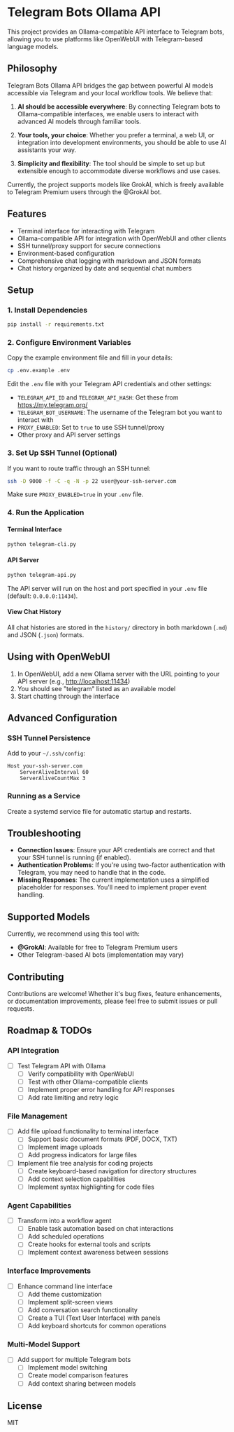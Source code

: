 # Telegram Bots Ollama API

This project provides an Ollama-compatible API interface to Telegram bots, allowing you to use platforms like OpenWebUI with Telegram-based language models.

## Philosophy

Telegram Bots Ollama API bridges the gap between powerful AI models accessible via Telegram and your local workflow tools. We believe that:

1. **AI should be accessible everywhere**: By connecting Telegram bots to Ollama-compatible interfaces, we enable users to interact with advanced AI models through familiar tools.

2. **Your tools, your choice**: Whether you prefer a terminal, a web UI, or integration into development environments, you should be able to use AI assistants your way.

3. **Simplicity and flexibility**: The tool should be simple to set up but extensible enough to accommodate diverse workflows and use cases.

Currently, the project supports models like GrokAI, which is freely available to Telegram Premium users through the @GrokAI bot.

## Features

- Terminal interface for interacting with Telegram
- Ollama-compatible API for integration with OpenWebUI and other clients
- SSH tunnel/proxy support for secure connections
- Environment-based configuration
- Comprehensive chat logging with markdown and JSON formats
- Chat history organized by date and sequential chat numbers

## Setup

### 1. Install Dependencies

```bash
pip install -r requirements.txt
```

### 2. Configure Environment Variables

Copy the example environment file and fill in your details:

```bash
cp .env.example .env
```

Edit the `.env` file with your Telegram API credentials and other settings:

- `TELEGRAM_API_ID` and `TELEGRAM_API_HASH`: Get these from <https://my.telegram.org/>
- `TELEGRAM_BOT_USERNAME`: The username of the Telegram bot you want to interact with
- `PROXY_ENABLED`: Set to `true` to use SSH tunnel/proxy
- Other proxy and API server settings

### 3. Set Up SSH Tunnel (Optional)

If you want to route traffic through an SSH tunnel:

```bash
ssh -D 9000 -f -C -q -N -p 22 user@your-ssh-server.com
```

Make sure `PROXY_ENABLED=true` in your `.env` file.

### 4. Run the Application

#### Terminal Interface

```bash
python telegram-cli.py
```

#### API Server

```bash
python telegram-api.py
```

The API server will run on the host and port specified in your `.env` file (default: `0.0.0.0:11434`).

#### View Chat History

All chat histories are stored in the `history/` directory in both markdown (`.md`) and JSON (`.json`) formats.

## Using with OpenWebUI

1. In OpenWebUI, add a new Ollama server with the URL pointing to your API server (e.g., <http://localhost:11434>)
2. You should see "telegram" listed as an available model
3. Start chatting through the interface

## Advanced Configuration

### SSH Tunnel Persistence

Add to your `~/.ssh/config`:

```
Host your-ssh-server.com
    ServerAliveInterval 60
    ServerAliveCountMax 3
```

### Running as a Service

Create a systemd service file for automatic startup and restarts.

## Troubleshooting

- **Connection Issues**: Ensure your API credentials are correct and that your SSH tunnel is running (if enabled).
- **Authentication Problems**: If you're using two-factor authentication with Telegram, you may need to handle that in the code.
- **Missing Responses**: The current implementation uses a simplified placeholder for responses. You'll need to implement proper event handling.

## Supported Models

Currently, we recommend using this tool with:

- **@GrokAI**: Available for free to Telegram Premium users
- Other Telegram-based AI bots (implementation may vary)

## Contributing

Contributions are welcome! Whether it's bug fixes, feature enhancements, or documentation improvements, please feel free to submit issues or pull requests.

## Roadmap & TODOs

### API Integration

- [ ] Test Telegram API with Ollama
  - [ ] Verify compatibility with OpenWebUI
  - [ ] Test with other Ollama-compatible clients
  - [ ] Implement proper error handling for API responses
  - [ ] Add rate limiting and retry logic

### File Management

- [ ] Add file upload functionality to terminal interface
  - [ ] Support basic document formats (PDF, DOCX, TXT)
  - [ ] Implement image uploads
  - [ ] Add progress indicators for large files
- [ ] Implement file tree analysis for coding projects
  - [ ] Create keyboard-based navigation for directory structures
  - [ ] Add context selection capabilities
  - [ ] Implement syntax highlighting for code files

### Agent Capabilities

- [ ] Transform into a workflow agent
  - [ ] Enable task automation based on chat interactions
  - [ ] Add scheduled operations
  - [ ] Create hooks for external tools and scripts
  - [ ] Implement context awareness between sessions

### Interface Improvements

- [ ] Enhance command line interface
  - [ ] Add theme customization
  - [ ] Implement split-screen views
  - [ ] Add conversation search functionality
  - [ ] Create a TUI (Text User Interface) with panels
  - [ ] Add keyboard shortcuts for common operations

### Multi-Model Support

- [ ] Add support for multiple Telegram bots
  - [ ] Implement model switching
  - [ ] Create model comparison features
  - [ ] Add context sharing between models

## License

MIT
